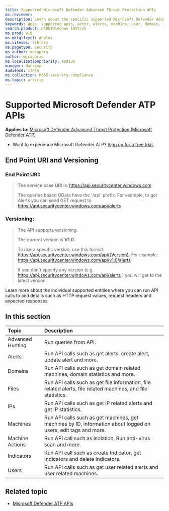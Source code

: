 ```yaml
---
title: Supported Microsoft Defender Advanced Threat Protection APIs  
ms.reviewer: 
description: Learn about the specific supported Microsoft Defender Advanced Threat Protection entities where you can create API calls to. 
keywords: apis, supported apis, actor, alerts, machine, user, domain, ip, file, advanced queries, advanced hunting
search.product: eADQiWindows 10XVcnh
ms.prod: w10
ms.mktglfcycl: deploy
ms.sitesec: library
ms.pagetype: security
ms.author: macapara
author: mjcaparas
ms.localizationpriority: medium
manager: dansimp
audience: ITPro
ms.collection: M365-security-compliance 
ms.topic: article
---
```


# Supported Microsoft Defender ATP APIs

**Applies to:** [Microsoft Defender Advanced Threat Protection (Microsoft Defender ATP)](https://go.microsoft.com/fwlink/p/?linkid=2069559)

- Want to experience Microsoft Defender ATP? [Sign up for a free trial.](https://www.microsoft.com/microsoft-365/windows/microsoft-defender-atp?ocid=docs-wdatp-exposedapis-abovefoldlink) 

## End Point URI and Versioning

### End Point URI:

> The service base URI is: https://api.securitycenter.windows.com
> 
> The queries based OData have the '/api' prefix. For example, to get Alerts you can send GET request to https://api.securitycenter.windows.com/api/alerts

### Versioning:

> The API supports versioning.
> 
> The current version is **V1.0**.
> 
> To use a specific version, use this format: https://api.securitycenter.windows.com/api/{Version}. For example: https://api.securitycenter.windows.com/api/v1.0/alerts
> 
> If you don't specify any version (e.g. https://api.securitycenter.windows.com/api/alerts ) you will get to the latest version.


Learn more about the individual supported entities where you can run API calls to and details such as HTTP request values, request headers and expected responses.

## In this section

Topic | Description
:---|:---
Advanced Hunting | Run queries from API.
Alerts | Run API calls such as get alerts, create alert, update alert and more.
Domains | Run API calls such as get domain related machines, domain statistics and more.
Files | Run API calls such as get file information, file related alerts, file related machines, and file statistics.
IPs | Run API calls such as get IP related alerts and get IP statistics.
Machines | Run API calls such as get machines, get machines by ID, information about logged on users, edit tags and more.
Machine Actions | Run API call such as Isolation, Run anti-virus scan and more.
Indicators | Run API call such as create Indicator, get Indicators and delete Indicators.
Users | Run API calls such as get user related alerts and user related machines.

## Related topic
- [Microsoft Defender ATP APIs](apis-intro.md)
